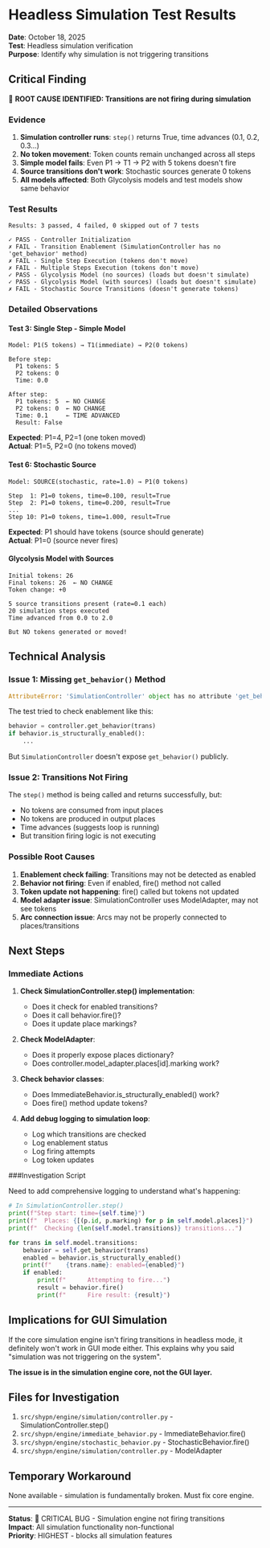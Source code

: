 # Headless Simulation Test Results

**Date**: October 18, 2025  
**Test**: Headless simulation verification  
**Purpose**: Identify why simulation is not triggering transitions

## Critical Finding

🔴 **ROOT CAUSE IDENTIFIED: Transitions are not firing during simulation**

### Evidence

1. **Simulation controller runs**: `step()` returns True, time advances (0.1, 0.2, 0.3...)
2. **No token movement**: Token counts remain unchanged across all steps
3. **Simple model fails**: Even P1 → T1 → P2 with 5 tokens doesn't fire
4. **Source transitions don't work**: Stochastic sources generate 0 tokens
5. **All models affected**: Both Glycolysis models and test models show same behavior

### Test Results

```
Results: 3 passed, 4 failed, 0 skipped out of 7 tests

✓ PASS - Controller Initialization
✗ FAIL - Transition Enablement (SimulationController has no 'get_behavior' method)
✗ FAIL - Single Step Execution (tokens don't move)
✗ FAIL - Multiple Steps Execution (tokens don't move)
✓ PASS - Glycolysis Model (no sources) (loads but doesn't simulate)
✓ PASS - Glycolysis Model (with sources) (loads but doesn't simulate)
✗ FAIL - Stochastic Source Transitions (doesn't generate tokens)
```

### Detailed Observations

#### Test 3: Single Step - Simple Model
```
Model: P1(5 tokens) → T1(immediate) → P2(0 tokens)

Before step:
  P1 tokens: 5
  P2 tokens: 0
  Time: 0.0

After step:
  P1 tokens: 5  ← NO CHANGE
  P2 tokens: 0  ← NO CHANGE
  Time: 0.1     ← TIME ADVANCED
  Result: False
```

**Expected**: P1=4, P2=1 (one token moved)  
**Actual**: P1=5, P2=0 (no tokens moved)

#### Test 6: Stochastic Source
```
Model: SOURCE(stochastic, rate=1.0) → P1(0 tokens)

Step  1: P1=0 tokens, time=0.100, result=True
Step  2: P1=0 tokens, time=0.200, result=True
...
Step 10: P1=0 tokens, time=1.000, result=True
```

**Expected**: P1 should have tokens (source should generate)  
**Actual**: P1=0 (source never fires)

#### Glycolysis Model with Sources
```
Initial tokens: 26
Final tokens: 26  ← NO CHANGE
Token change: +0

5 source transitions present (rate=0.1 each)
20 simulation steps executed
Time advanced from 0.0 to 2.0

But NO tokens generated or moved!
```

## Technical Analysis

### Issue 1: Missing `get_behavior()` Method

```python
AttributeError: 'SimulationController' object has no attribute 'get_behavior'
```

The test tried to check enablement like this:
```python
behavior = controller.get_behavior(trans)
if behavior.is_structurally_enabled():
    ...
```

But `SimulationController` doesn't expose `get_behavior()` publicly.

### Issue 2: Transitions Not Firing

The `step()` method is being called and returns successfully, but:
- No tokens are consumed from input places
- No tokens are produced in output places
- Time advances (suggests loop is running)
- But transition firing logic is not executing

### Possible Root Causes

1. **Enablement check failing**: Transitions may not be detected as enabled
2. **Behavior not firing**: Even if enabled, fire() method not called
3. **Token update not happening**: fire() called but tokens not updated
4. **Model adapter issue**: SimulationController uses ModelAdapter, may not see tokens
5. **Arc connection issue**: Arcs may not be properly connected to places/transitions

## Next Steps

### Immediate Actions

1. **Check SimulationController.step() implementation**:
   - Does it check for enabled transitions?
   - Does it call behavior.fire()?
   - Does it update place markings?

2. **Check ModelAdapter**:
   - Does it properly expose places dictionary?
   - Does controller.model_adapter.places[id].marking work?

3. **Check behavior classes**:
   - Does ImmediateBehavior.is_structurally_enabled() work?
   - Does fire() method update tokens?

4. **Add debug logging to simulation loop**:
   - Log which transitions are checked
   - Log enablement status
   - Log firing attempts
   - Log token updates

###Investigation Script

Need to add comprehensive logging to understand what's happening:

```python
# In SimulationController.step()
print(f"Step start: time={self.time}")
print(f"  Places: {[(p.id, p.marking) for p in self.model.places]}")
print(f"  Checking {len(self.model.transitions)} transitions...")

for trans in self.model.transitions:
    behavior = self.get_behavior(trans)
    enabled = behavior.is_structurally_enabled()
    print(f"    {trans.name}: enabled={enabled}")
    if enabled:
        print(f"      Attempting to fire...")
        result = behavior.fire()
        print(f"      Fire result: {result}")
```

## Implications for GUI Simulation

If the core simulation engine isn't firing transitions in headless mode,
it definitely won't work in GUI mode either. This explains why you said
"simulation was not triggering on the system".

**The issue is in the simulation engine core, not the GUI layer.**

## Files for Investigation

1. `src/shypn/engine/simulation/controller.py` - SimulationController.step()
2. `src/shypn/engine/immediate_behavior.py` - ImmediateBehavior.fire()
3. `src/shypn/engine/stochastic_behavior.py` - StochasticBehavior.fire()
4. `src/shypn/engine/simulation/controller.py` - ModelAdapter

## Temporary Workaround

None available - simulation is fundamentally broken. Must fix core engine.

---

**Status**: 🔴 CRITICAL BUG - Simulation engine not firing transitions  
**Impact**: All simulation functionality non-functional  
**Priority**: HIGHEST - blocks all simulation features
